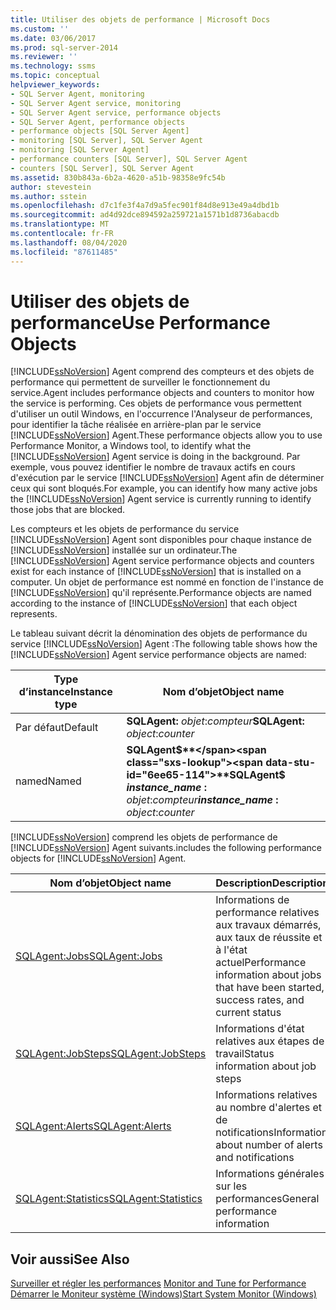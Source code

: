```yaml
---
title: Utiliser des objets de performance | Microsoft Docs
ms.custom: ''
ms.date: 03/06/2017
ms.prod: sql-server-2014
ms.reviewer: ''
ms.technology: ssms
ms.topic: conceptual
helpviewer_keywords:
- SQL Server Agent, monitoring
- SQL Server Agent service, monitoring
- SQL Server Agent service, performance objects
- SQL Server Agent, performance objects
- performance objects [SQL Server Agent]
- monitoring [SQL Server], SQL Server Agent
- monitoring [SQL Server Agent]
- performance counters [SQL Server], SQL Server Agent
- counters [SQL Server], SQL Server Agent
ms.assetid: 830b843a-6b2a-4620-a51b-98358e9fc54b
author: stevestein
ms.author: sstein
ms.openlocfilehash: d7c1fe3f4a7d9a5fec901f84d8e913e49a4dbd1b
ms.sourcegitcommit: ad4d92dce894592a259721a1571b1d8736abacdb
ms.translationtype: MT
ms.contentlocale: fr-FR
ms.lasthandoff: 08/04/2020
ms.locfileid: "87611485"
---
```

# <a name="use-performance-objects"></a><span data-ttu-id="6ee65-102">Utiliser des objets de performance</span><span class="sxs-lookup"><span data-stu-id="6ee65-102">Use Performance Objects</span></span>
  [!INCLUDE[ssNoVersion](../../includes/ssnoversion-md.md)] <span data-ttu-id="6ee65-103">Agent comprend des compteurs et des objets de performance qui permettent de surveiller le fonctionnement du service.</span><span class="sxs-lookup"><span data-stu-id="6ee65-103">Agent includes performance objects and counters to monitor how the service is performing.</span></span> <span data-ttu-id="6ee65-104">Ces objets de performance vous permettent d'utiliser un outil Windows, en l'occurrence l'Analyseur de performances, pour identifier la tâche réalisée en arrière-plan par le service [!INCLUDE[ssNoVersion](../../includes/ssnoversion-md.md)] Agent.</span><span class="sxs-lookup"><span data-stu-id="6ee65-104">These performance objects allow you to use Performance Monitor, a Windows tool, to identify what the [!INCLUDE[ssNoVersion](../../includes/ssnoversion-md.md)] Agent service is doing in the background.</span></span> <span data-ttu-id="6ee65-105">Par exemple, vous pouvez identifier le nombre de travaux actifs en cours d'exécution par le service [!INCLUDE[ssNoVersion](../../includes/ssnoversion-md.md)] Agent afin de déterminer ceux qui sont bloqués.</span><span class="sxs-lookup"><span data-stu-id="6ee65-105">For example, you can identify how many active jobs the [!INCLUDE[ssNoVersion](../../includes/ssnoversion-md.md)] Agent service is currently running to identify those jobs that are blocked.</span></span>  
  
 <span data-ttu-id="6ee65-106">Les compteurs et les objets de performance du service [!INCLUDE[ssNoVersion](../../includes/ssnoversion-md.md)] Agent sont disponibles pour chaque instance de [!INCLUDE[ssNoVersion](../../includes/ssnoversion-md.md)] installée sur un ordinateur.</span><span class="sxs-lookup"><span data-stu-id="6ee65-106">The [!INCLUDE[ssNoVersion](../../includes/ssnoversion-md.md)] Agent service performance objects and counters exist for each instance of [!INCLUDE[ssNoVersion](../../includes/ssnoversion-md.md)] that is installed on a computer.</span></span> <span data-ttu-id="6ee65-107">Un objet de performance est nommé en fonction de l'instance de [!INCLUDE[ssNoVersion](../../includes/ssnoversion-md.md)] qu'il représente.</span><span class="sxs-lookup"><span data-stu-id="6ee65-107">Performance objects are named according to the instance of [!INCLUDE[ssNoVersion](../../includes/ssnoversion-md.md)] that each object represents.</span></span>  
  
 <span data-ttu-id="6ee65-108">Le tableau suivant décrit la dénomination des objets de performance du service [!INCLUDE[ssNoVersion](../../includes/ssnoversion-md.md)] Agent :</span><span class="sxs-lookup"><span data-stu-id="6ee65-108">The following table shows how the [!INCLUDE[ssNoVersion](../../includes/ssnoversion-md.md)] Agent service performance objects are named:</span></span>  
  
|<span data-ttu-id="6ee65-109">Type d’instance</span><span class="sxs-lookup"><span data-stu-id="6ee65-109">Instance type</span></span>|<span data-ttu-id="6ee65-110">Nom d’objet</span><span class="sxs-lookup"><span data-stu-id="6ee65-110">Object name</span></span>|  
|-------------------|-----------------|  
|<span data-ttu-id="6ee65-111">Par défaut</span><span class="sxs-lookup"><span data-stu-id="6ee65-111">Default</span></span>|<span data-ttu-id="6ee65-112">**SQLAgent:** *objet*:*compteur*</span><span class="sxs-lookup"><span data-stu-id="6ee65-112">**SQLAgent:** *object*:*counter*</span></span>|  
|<span data-ttu-id="6ee65-113">named</span><span class="sxs-lookup"><span data-stu-id="6ee65-113">Named</span></span>|<span data-ttu-id="6ee65-114">**SQLAgent$**</span><span class="sxs-lookup"><span data-stu-id="6ee65-114">**SQLAgent$**</span></span><br /> <span data-ttu-id="6ee65-115">***instance_name* :** *objet*:*compteur*</span><span class="sxs-lookup"><span data-stu-id="6ee65-115">***instance_name* :** *object*:*counter*</span></span>|  
  
 [!INCLUDE[ssNoVersion](../../includes/ssnoversion-md.md)] <span data-ttu-id="6ee65-116">comprend les objets de performance de [!INCLUDE[ssNoVersion](../../includes/ssnoversion-md.md)] Agent suivants.</span><span class="sxs-lookup"><span data-stu-id="6ee65-116">includes the following performance objects for [!INCLUDE[ssNoVersion](../../includes/ssnoversion-md.md)] Agent.</span></span>  
  
|<span data-ttu-id="6ee65-117">Nom d’objet</span><span class="sxs-lookup"><span data-stu-id="6ee65-117">Object name</span></span>|<span data-ttu-id="6ee65-118">Description</span><span class="sxs-lookup"><span data-stu-id="6ee65-118">Description</span></span>|  
|-----------------|-----------------|  
|[<span data-ttu-id="6ee65-119">SQLAgent:Jobs</span><span class="sxs-lookup"><span data-stu-id="6ee65-119">SQLAgent:Jobs</span></span>](../../relational-databases/performance-monitor/sql-server-agent-jobs-object.md)|<span data-ttu-id="6ee65-120">Informations de performance relatives aux travaux démarrés, aux taux de réussite et à l'état actuel</span><span class="sxs-lookup"><span data-stu-id="6ee65-120">Performance information about jobs that have been started, success rates, and current status</span></span>|  
|[<span data-ttu-id="6ee65-121">SQLAgent:JobSteps</span><span class="sxs-lookup"><span data-stu-id="6ee65-121">SQLAgent:JobSteps</span></span>](../../relational-databases/performance-monitor/sql-server-agent-jobsteps-object.md)|<span data-ttu-id="6ee65-122">Informations d'état relatives aux étapes de travail</span><span class="sxs-lookup"><span data-stu-id="6ee65-122">Status information about job steps</span></span>|  
|[<span data-ttu-id="6ee65-123">SQLAgent:Alerts</span><span class="sxs-lookup"><span data-stu-id="6ee65-123">SQLAgent:Alerts</span></span>](../../relational-databases/performance-monitor/sql-server-agent-alerts-object.md)|<span data-ttu-id="6ee65-124">Informations relatives au nombre d'alertes et de notifications</span><span class="sxs-lookup"><span data-stu-id="6ee65-124">Information about number of alerts and notifications</span></span>|  
|[<span data-ttu-id="6ee65-125">SQLAgent:Statistics</span><span class="sxs-lookup"><span data-stu-id="6ee65-125">SQLAgent:Statistics</span></span>](../../relational-databases/performance-monitor/sql-server-agent-statistics-object.md)|<span data-ttu-id="6ee65-126">Informations générales sur les performances</span><span class="sxs-lookup"><span data-stu-id="6ee65-126">General performance information</span></span>|  
  
## <a name="see-also"></a><span data-ttu-id="6ee65-127">Voir aussi</span><span class="sxs-lookup"><span data-stu-id="6ee65-127">See Also</span></span>  
 <span data-ttu-id="6ee65-128">[Surveiller et régler les performances](../../relational-databases/performance/monitor-and-tune-for-performance.md) </span><span class="sxs-lookup"><span data-stu-id="6ee65-128">[Monitor and Tune for Performance](../../relational-databases/performance/monitor-and-tune-for-performance.md) </span></span>  
 [<span data-ttu-id="6ee65-129">Démarrer le Moniteur système &#40;Windows&#41;</span><span class="sxs-lookup"><span data-stu-id="6ee65-129">Start System Monitor &#40;Windows&#41;</span></span>](../../relational-databases/performance/start-system-monitor-windows.md)  
  
  
